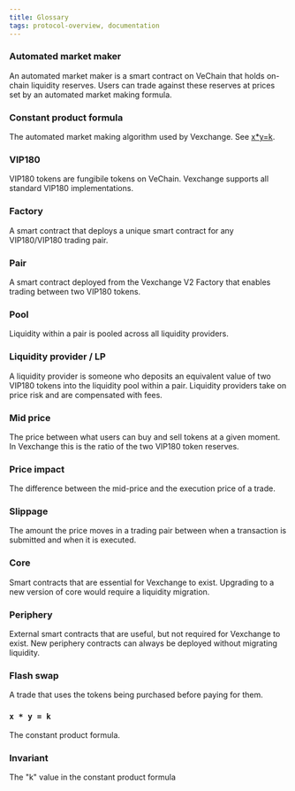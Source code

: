 ```yaml
---
title: Glossary
tags: protocol-overview, documentation
---
```


### Automated market maker

An automated market maker is a smart contract on VeChain that holds on-chain liquidity reserves. Users can trade against these reserves at prices set by an automated market making formula.

### Constant product formula

The automated market making algorithm used by Vexchange.
See [x\*y=k](#x--y--k).

### VIP180

VIP180 tokens are fungibile tokens on VeChain. Vexchange supports all standard VIP180 implementations.

### Factory

A smart contract that deploys a unique smart contract for any VIP180/VIP180 trading pair.

### Pair

A smart contract deployed from the Vexchange V2 Factory that enables trading between two VIP180 tokens.

### Pool

Liquidity within a pair is pooled across all liquidity providers.

### Liquidity provider / LP

A liquidity provider is someone who deposits an equivalent value of two VIP180 tokens into the liquidity pool within a pair. Liquidity providers take on price risk and are compensated with fees.

### Mid price

The price between what users can buy and sell tokens at a given moment. In Vexchange this is the ratio of the two VIP180 token reserves.

### Price impact

The difference between the mid-price and the execution price of a trade.

### Slippage

The amount the price moves in a trading pair between when a transaction is submitted and when it is executed.

### Core

Smart contracts that are essential for Vexchange to exist. Upgrading to a new version of core would require a liquidity migration.

### Periphery

External smart contracts that are useful, but not required for Vexchange to exist. New periphery contracts can always be deployed without migrating liquidity.

### Flash swap

A trade that uses the tokens being purchased before paying for them.

### `x * y = k`

The constant product formula.

### Invariant

The "k" value in the constant product formula
